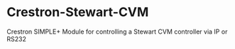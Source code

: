 # Crestron-Stewart-CVM
Crestron SIMPLE+ Module for controlling a Stewart CVM controller via IP or RS232
